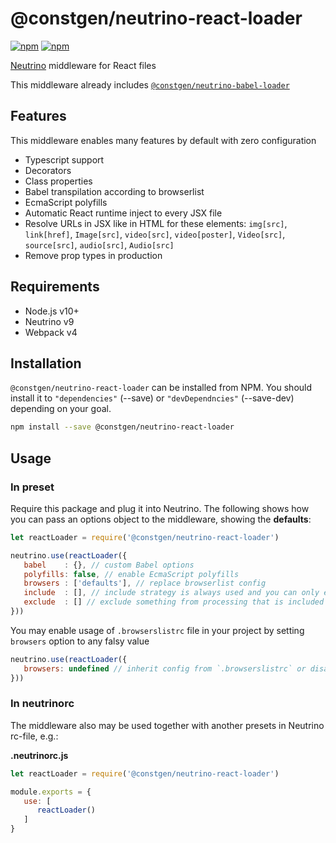 # @constgen/neutrino-react-loader

[![npm](https://img.shields.io/npm/v/@constgen/neutrino-react-loader.svg)](https://www.npmjs.com/package/@constgen/neutrino-react-loader)
[![npm](https://img.shields.io/npm/dt/@constgen/neutrino-react-loader.svg)](https://www.npmjs.com/package/@constgen/neutrino-react-loader)

[Neutrino](https://neutrino.js.org) middleware for React files

This middleware already includes [`@constgen/neutrino-babel-loader`](https://github.com/constgen/constgen-neutrino/packages/babel-loader)

## Features

This middleware enables many features by default with zero configuration

- Typescript support
- Decorators
- Class properties
- Babel transpilation according to browserlist
- EcmaScript polyfills
- Automatic React runtime inject to every JSX file
- Resolve URLs in JSX like in HTML for these elements: `img[src]`, `link[href]`, `Image[src]`, `video[src]`, `video[poster]`, `Video[src]`, `source[src]`, `audio[src]`, `Audio[src]`
- Remove prop types in production

## Requirements

- Node.js v10+
- Neutrino v9
- Webpack v4

## Installation

`@constgen/neutrino-react-loader` can be installed from NPM. You should install it to `"dependencies"` (--save) or `"devDependncies"` (--save-dev) depending on your goal.

```bash
npm install --save @constgen/neutrino-react-loader
```

## Usage

### In preset

Require this package and plug it into Neutrino. The following shows how you can pass an options object to the middleware, showing the **defaults**:

```js
let reactLoader = require('@constgen/neutrino-react-loader')

neutrino.use(reactLoader({
   babel    : {}, // custom Babel options
   polyfills: false, // enable EcmaScript polyfills
   browsers : ['defaults'], // replace browserlist config
   include  : [], // include strategy is always used and you can only extend what is included besides `neutrino.options.source` and `neutrino.options.tests`
   exclude  : [] // exclude something from processing that is included
}))
```

You may enable usage of `.browserslistrc` file in your project by setting `browsers` option to any falsy value

```js
neutrino.use(reactLoader({
   browsers: undefined // inherit config from `.browserslistrc` or disable if absent
}))
```

### In **neutrinorc**

The middleware also may be used together with another presets in Neutrino rc-file, e.g.:

**.neutrinorc.js**

```js
let reactLoader = require('@constgen/neutrino-react-loader')

module.exports = {
   use: [
      reactLoader()
   ]
}
```